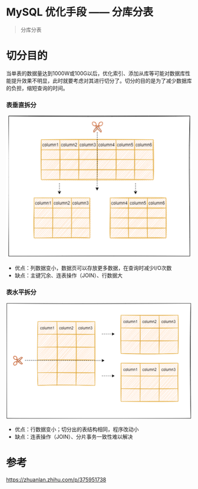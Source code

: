 # MySQL 优化手段 —— 分库分表


>分库分表</br>

<!--more-->


# 切分目的

当单表的数据量达到1000W或100G以后，优化索引、添加从库等可能对数据库性能提升效果不明显，此时就要考虑对其进行切分了。切分的目的是为了减少数据库的负担，缩短查询的时间。

### 表垂直拆分

![垂直拆分图](vertical_resolution.png)

- 优点：列数据变小，数据页可以存放更多数据，在查询时减少I/O次数
- 缺点：主键冗余、连表操作（JOIN）、行数据大

### 表水平拆分

![水平拆分图](horizontal_resolution.png)

- 优点：行数据变小；切分出的表结构相同，程序改动小
- 缺点：连表操作（JOIN）、分片事务一致性难以解决

# 参考
https://zhuanlan.zhihu.com/p/375951738
